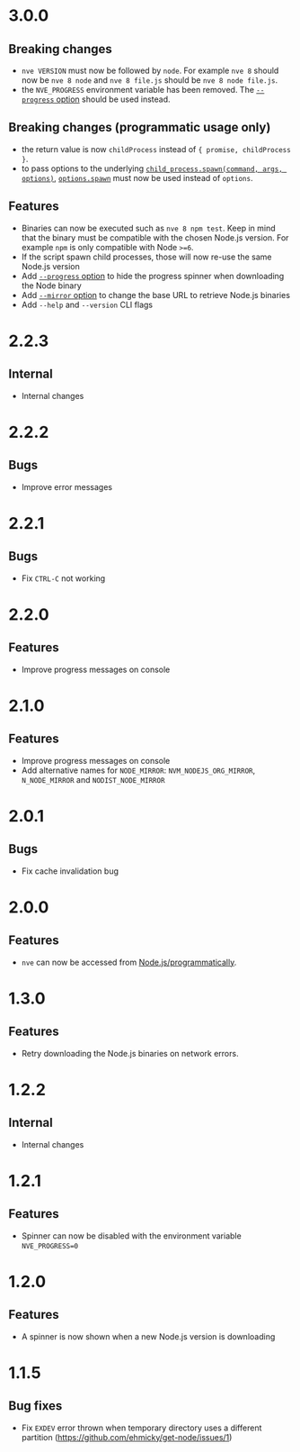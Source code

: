 # 3.0.0

## Breaking changes

- `nve VERSION` must now be followed by `node`. For example `nve 8` should now
  be `nve 8 node` and `nve 8 file.js` should be `nve 8 node file.js`.
- the `NVE_PROGRESS` environment variable has been removed. The
  [`--progress` option](https://github.com/ehmicky/nve/blob/master/README.md#--progress)
  should be used instead.

## Breaking changes (programmatic usage only)

- the return value is now `childProcess` instead of `{ promise, childProcess }`.
- to pass options to the underlying
  [`child_process.spawn(command, args, options)`](https://nodejs.org/api/child_process.html#child_process_child_process_spawn_command_args_options),
  [`options.spawn`](https://github.com/ehmicky/nve/blob/master/README.md#nveversionrange-args-options)
  must now be used instead of `options`.

## Features

- Binaries can now be executed such as `nve 8 npm test`. Keep in mind that the
  binary must be compatible with the chosen Node.js version. For example `npm`
  is only compatible with Node `>=6`.
- If the script spawn child processes, those will now re-use the same Node.js
  version
- Add
  [`--progress` option](https://github.com/ehmicky/nve/blob/master/README.md#--progress)
  to hide the progress spinner when downloading the Node binary
- Add
  [`--mirror` option](https://github.com/ehmicky/nve/blob/master/README.md#--mirror)
  to change the base URL to retrieve Node.js binaries
- Add `--help` and `--version` CLI flags

# 2.2.3

## Internal

- Internal changes

# 2.2.2

## Bugs

- Improve error messages

# 2.2.1

## Bugs

- Fix `CTRL-C` not working

# 2.2.0

## Features

- Improve progress messages on console

# 2.1.0

## Features

- Improve progress messages on console
- Add alternative names for `NODE_MIRROR`: `NVM_NODEJS_ORG_MIRROR`,
  `N_NODE_MIRROR` and `NODIST_NODE_MIRROR`

# 2.0.1

## Bugs

- Fix cache invalidation bug

# 2.0.0

## Features

- `nve` can now be accessed from
  [Node.js/programmatically](https://github.com/ehmicky/nve#api-nodejs).

# 1.3.0

## Features

- Retry downloading the Node.js binaries on network errors.

# 1.2.2

## Internal

- Internal changes

# 1.2.1

## Features

- Spinner can now be disabled with the environment variable `NVE_PROGRESS=0`

# 1.2.0

## Features

- A spinner is now shown when a new Node.js version is downloading

# 1.1.5

## Bug fixes

- Fix `EXDEV` error thrown when temporary directory uses a different partition
  (https://github.com/ehmicky/get-node/issues/1)
